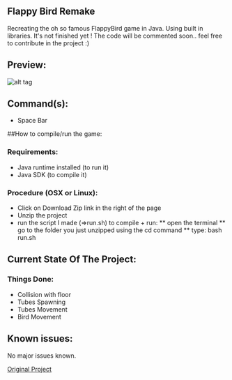 ## Flappy Bird Remake

Recreating the oh so famous FlappyBird game in Java.
Using built in libraries. 
It's not finished yet !
The code will be commented soon.. feel free to contribute in the project :)

## Preview:

![alt tag](http://i.imgur.com/HR8As8G.jpg)

## Command(s):
* Space Bar

##How to compile/run the game:

### Requirements:
* Java runtime installed (to run it)
* Java SDK (to compile it)

### Procedure (OSX or Linux):
* Click on Download Zip link in the right of the page
* Unzip the project
* run the script I made (=>run.sh) to compile + run:
** open the terminal
** go to the folder you just unzipped using the cd command
** type: bash run.sh

## Current State Of The Project:

### Things Done:
* Collision with floor
* Tubes Spawning
* Tubes Movement
* Bird Movement

## Known issues:
No major issues known.





[Original Project](https://github.com/stronglink/FlappyBird)
